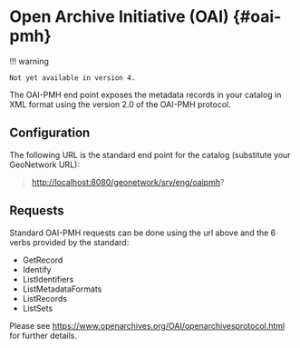 # Open Archive Initiative (OAI) {#oai-pmh}

!!! warning

    Not yet available in version 4.


The OAI-PMH end point exposes the metadata records in your catalog in XML format using the version 2.0 of the OAI-PMH protocol.

## Configuration

The following URL is the standard end point for the catalog (substitute your GeoNetwork URL):

> <http://localhost:8080/geonetwork/srv/eng/oaipmh>?

## Requests

Standard OAI-PMH requests can be done using the url above and the 6 verbs provided by the standard:

-   GetRecord
-   Identify
-   ListIdentifiers
-   ListMetadataFormats
-   ListRecords
-   ListSets

Please see <https://www.openarchives.org/OAI/openarchivesprotocol.html> for further details.
